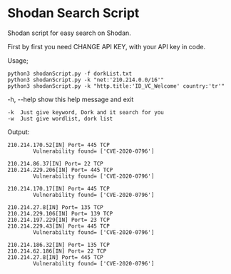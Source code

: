 # Shodan Search Script
Shodan script for easy search on Shodan.

First by first you need CHANGE API KEY, with your API key in code. 

Usage;

	python3 shodanScript.py -f dorkList.txt
	python3 shodanScript.py -k "net:'210.214.0.0/16'"
	python3 shodanScript.py -k "http.title:'ID_VC_Welcome' country:'tr'" 
	
-h, --help  show this help message and exit

	-k  Just give keyword, Dork and it search for you
	-w  Just give wordlist, dork list
 
Output:

```
210.214.170.52[IN] Port= 445 TCP 
        Vulnerability found= ['CVE-2020-0796']

210.214.86.37[IN] Port= 22 TCP
210.214.229.206[IN] Port= 445 TCP
        Vulnerability found= ['CVE-2020-0796']

210.214.170.17[IN] Port= 445 TCP
        Vulnerability found= ['CVE-2020-0796']

210.214.27.8[IN] Port= 135 TCP
210.214.229.106[IN] Port= 139 TCP
210.214.197.229[IN] Port= 23 TCP
210.214.229.43[IN] Port= 445 TCP
        Vulnerability found= ['CVE-2020-0796']

210.214.186.32[IN] Port= 135 TCP
210.214.62.186[IN] Port= 22 TCP
210.214.27.8[IN] Port= 445 TCP
        Vulnerability found= ['CVE-2020-0796']
```
